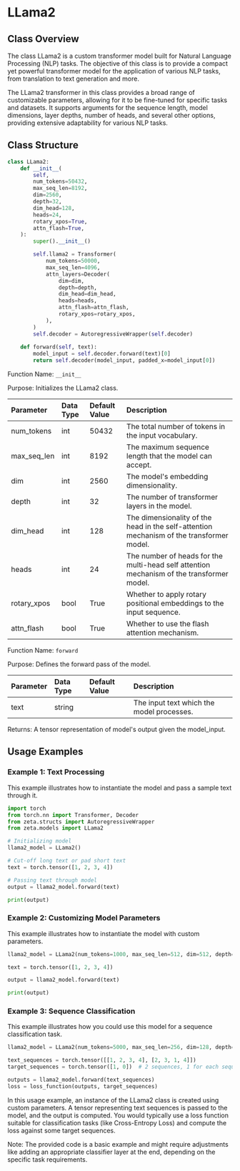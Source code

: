 # LLama2

## Class Overview

The class LLama2 is a custom transformer model built for Natural Language Processing (NLP) tasks. The objective of this class is to provide a compact yet powerful transformer model for the application of various NLP tasks, from translation to text generation and more.

The LLama2 transformer in this class provides a broad range of customizable parameters, allowing for it to be fine-tuned for specific tasks and datasets. It supports arguments for the sequence length, model dimensions, layer depths, number of heads, and several other options, providing extensive adaptability for various NLP tasks.

## Class Structure

```python
class LLama2:
    def __init__(
        self,
        num_tokens=50432,
        max_seq_len=8192,
        dim=2560,
        depth=32,
        dim_head=128,
        heads=24,
        rotary_xpos=True,
        attn_flash=True,
    ):
        super().__init__()

        self.llama2 = Transformer(
            num_tokens=50000,
            max_seq_len=4096,
            attn_layers=Decoder(
                dim=dim,
                depth=depth,
                dim_head=dim_head,
                heads=heads,
                attn_flash=attn_flash,
                rotary_xpos=rotary_xpos,
            ),
        )
        self.decoder = AutoregressiveWrapper(self.decoder)
        
    def forward(self, text):
        model_input = self.decoder.forward(text)[0]
        return self.decoder(model_input, padded_x=model_input[0])
```

Function Name: `__init__`

Purpose: Initializes the LLama2 class.

| Parameter | Data Type | Default Value | Description |
| :--- | :--- | :--- | :--- |
| num_tokens | int | 50432 | The total number of tokens in the input vocabulary. |
| max_seq_len | int | 8192 | The maximum sequence length that the model can accept. |
| dim | int | 2560 | The model's embedding dimensionality. |
| depth | int | 32 | The number of transformer layers in the model. |
| dim_head | int | 128 | The dimensionality of the head in the self-attention mechanism of the transformer model. |
| heads | int | 24 | The number of heads for the multi-head self attention mechanism of the transformer model. |
| rotary_xpos | bool | True | Whether to apply rotary positional embeddings to the input sequence. |
| attn_flash | bool | True | Whether to use the flash attention mechanism. |

Function Name: `forward`

Purpose: Defines the forward pass of the model.

| Parameter | Data Type | Default Value | Description |
| :--- | :--- | :--- | :--- |
| text | string | | The input text which the model processes. |

Returns: A tensor representation of model's output given the model_input.
    
## Usage Examples

### Example 1: Text Processing

This example illustrates how to instantiate the model and pass a sample text through it.

```python
import torch
from torch.nn import Transformer, Decoder
from zeta.structs import AutoregressiveWrapper
from zeta.models import LLama2

# Initializing model
llama2_model = LLama2()

# Cut-off long text or pad short text
text = torch.tensor([1, 2, 3, 4])

# Passing text through model
output = llama2_model.forward(text)

print(output)
```

### Example 2: Customizing Model Parameters

This example illustrates how to instantiate the model with custom parameters.

```python
llama2_model = LLama2(num_tokens=1000, max_seq_len=512, dim=512, depth=4, dim_head=64, heads=4)

text = torch.tensor([1, 2, 3, 4])

output = llama2_model.forward(text)

print(output)
```

### Example 3: Sequence Classification

This example illustrates how you could use this model for a sequence classification task.

```python
llama2_model = LLama2(num_tokens=5000, max_seq_len=256, dim=128, depth=2, dim_head=32, heads=2)

text_sequences = torch.tensor([[1, 2, 3, 4], [2, 3, 1, 4]])
target_sequences = torch.tensor([1, 0])  # 2 sequences, 1 for each sequence

outputs = llama2_model.forward(text_sequences)  
loss = loss_function(outputs, target_sequences)
```
In this usage example, an instance of the LLama2 class is created using custom parameters. A tensor representing text sequences is passed to the model, and the output is computed. You would typically use a loss function suitable for classification tasks (like Cross-Entropy Loss) and compute the loss against some target sequences. 

Note: The provided code is a basic example and might require adjustments like adding an appropriate classifier layer at the end, depending on the specific task requirements.
